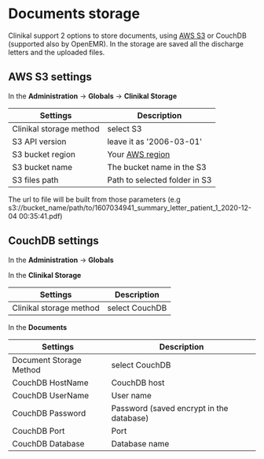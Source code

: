 # Documents storage

Clinikal support 2 options to store documents, using [AWS S3]() or CouchDB (supported also by OpenEMR).
In the storage are saved all the discharge letters and the uploaded files.

## AWS S3 settings
In the **Administration** -> **Globals** -> **Clinikal Storage**

| **Settings**                           | **Description**                                                                                                                                                                                             |
| -------------------------------------- | ----------------------------------------------------------------------------------------------------------------------------------------------------------------------------------------------------------- |
| Clinikal storage method                | select S3
| S3 API version                         | leave it as '2006-03-01'
| S3 bucket region                       | Your [AWS region](https://docs.aws.amazon.com/AWSEC2/latest/UserGuide/using-regions-availability-zones.html#concepts-available-regions)
| S3 bucket name                         | The bucket name in the S3
| S3 files path                          | Path to selected folder in S3
The url to file will be built from those parameters (e.g s3://bucket_name/path/to/1607034941_summary_letter_patient_1_2020-12-04 00:35:41.pdf)

 
## CouchDB settings
In the **Administration** -> **Globals** 

In the **Clinikal Storage** 

| **Settings**                           | **Description**                                                                                                                                                                                             |
| -------------------------------------- | ----------------------------------------------------------------------------------------------------------------------------------------------------------------------------------------------------------- |
| Clinikal storage method                | select CouchDB

In the **Documents**

| **Settings**                           | **Description**                                                                                                                                                                                             |
| -------------------------------------- | ----------------------------------------------------------------------------------------------------------------------------------------------------------------------------------------------------------- |
| Document Storage Method               | select CouchDB
| CouchDB HostName                      | CouchDB host
| CouchDB UserName                       | User name 
| CouchDB Password                     | Password (saved encrypt in the database)
| CouchDB Port                          | Port 
| CouchDB Database                   | Database name
